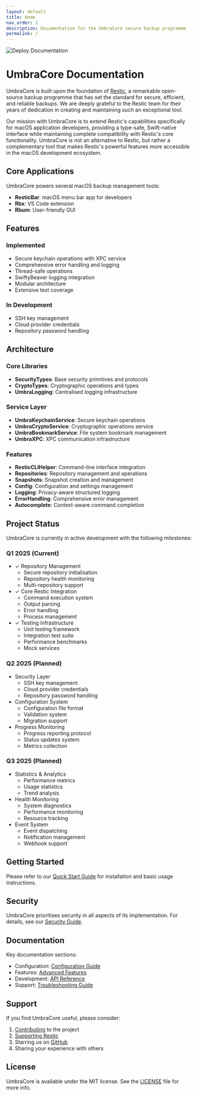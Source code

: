 ```yaml
---
layout: default
title: Home
nav_order: 1
description: Documentation for the UmbraCore secure backup programme
permalink: /
---
```


![Deploy Documentation](https://github.com/mpy-dev-ml/UmbraCore/actions/workflows/docs.yml/badge.svg)

# UmbraCore Documentation

UmbraCore is built upon the foundation of [Restic](https://restic.net), a remarkable open-source backup programme that has set the standard for secure, efficient, and reliable backups. We are deeply grateful to the Restic team for their years of dedication in creating and maintaining such an exceptional tool.

Our mission with UmbraCore is to extend Restic's capabilities specifically for macOS application developers, providing a type-safe, Swift-native interface while maintaining complete compatibility with Restic's core functionality. UmbraCore is not an alternative to Restic, but rather a complementary tool that makes Restic's powerful features more accessible in the macOS development ecosystem.

## Core Applications

UmbraCore powers several macOS backup management tools:
- **ResticBar**: macOS menu bar app for developers
- **Rbx**: VS Code extension
- **Rbum**: User-friendly GUI

## Features

### Implemented
- Secure keychain operations with XPC service
- Comprehensive error handling and logging
- Thread-safe operations
- SwiftyBeaver logging integration
- Modular architecture
- Extensive test coverage

### In Development
- SSH key management
- Cloud provider credentials
- Repository password handling

## Architecture

### Core Libraries
- **SecurityTypes**: Base security primitives and protocols
- **CryptoTypes**: Cryptographic operations and types
- **UmbraLogging**: Centralised logging infrastructure

### Service Layer
- **UmbraKeychainService**: Secure keychain operations
- **UmbraCryptoService**: Cryptographic operations service
- **UmbraBookmarkService**: File system bookmark management
- **UmbraXPC**: XPC communication infrastructure

### Features
- **ResticCLIHelper**: Command-line interface integration
- **Repositories**: Repository management and operations
- **Snapshots**: Snapshot creation and management
- **Config**: Configuration and settings management
- **Logging**: Privacy-aware structured logging
- **ErrorHandling**: Comprehensive error management
- **Autocomplete**: Context-aware command completion

## Project Status

UmbraCore is currently in active development with the following milestones:

### Q1 2025 (Current)
- ✓ Repository Management
  - Secure repository initialisation
  - Repository health monitoring
  - Multi-repository support
- ✓ Core Restic Integration
  - Command execution system
  - Output parsing
  - Error handling
  - Process management
- ✓ Testing Infrastructure
  - Unit testing framework
  - Integration test suite
  - Performance benchmarks
  - Mock services

### Q2 2025 (Planned)
- Security Layer
  - SSH key management
  - Cloud provider credentials
  - Repository password handling
- Configuration System
  - Configuration file format
  - Validation system
  - Migration support
- Progress Monitoring
  - Progress reporting protocol
  - Status updates system
  - Metrics collection

### Q3 2025 (Planned)
- Statistics & Analytics
  - Performance metrics
  - Usage statistics
  - Trend analysis
- Health Monitoring
  - System diagnostics
  - Performance monitoring
  - Resource tracking
- Event System
  - Event dispatching
  - Notification management
  - Webhook support

## Getting Started

Please refer to our [Quick Start Guide](getting-started/quick-start.md) for installation and basic usage instructions.

## Security

UmbraCore prioritises security in all aspects of its implementation. For details, see our [Security Guide](user-guide/security.md).

## Documentation

Key documentation sections:

- Configuration: [Configuration Guide](user-guide/configuration.md)
- Features: [Advanced Features](user-guide/advanced-features.md)
- Development: [API Reference](api/reference.md)
- Support: [Troubleshooting Guide](support/troubleshooting.md)

## Support

If you find UmbraCore useful, please consider:

1. [Contributing](development/contributing.md) to the project
2. [Supporting Restic](https://github.com/sponsors/fd0)
3. Starring us on [GitHub](https://github.com/mpy-dev-ml/UmbraCore)
4. Sharing your experience with others

## License

UmbraCore is available under the MIT license. See the [LICENSE](https://github.com/mpy-dev-ml/UmbraCore/blob/main/LICENSE) file for more info.
